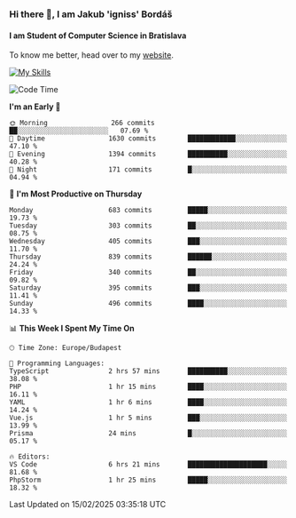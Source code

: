 ### Hi there 👋, I am Jakub 'igniss' Bordáš

#### I am Student of Computer Science in Bratislava
To know me better, head over to my [website](https://bordas.sk).

[![My Skills](https://skillicons.dev/icons?i=js,typescript,html,css,figma,svelte,vue,next,postgresql,nest,express,nodejs)](https://bordas.sk)


<!--START_SECTION:waka-->
![Code Time](http://img.shields.io/badge/Code%20Time-1%2C686%20hrs%205%20mins-blue)

**I'm an Early 🐤** 

```text
🌞 Morning                266 commits         ██░░░░░░░░░░░░░░░░░░░░░░░   07.69 % 
🌆 Daytime                1630 commits        ████████████░░░░░░░░░░░░░   47.10 % 
🌃 Evening                1394 commits        ██████████░░░░░░░░░░░░░░░   40.28 % 
🌙 Night                  171 commits         █░░░░░░░░░░░░░░░░░░░░░░░░   04.94 % 
```
📅 **I'm Most Productive on Thursday** 

```text
Monday                   683 commits         █████░░░░░░░░░░░░░░░░░░░░   19.73 % 
Tuesday                  303 commits         ██░░░░░░░░░░░░░░░░░░░░░░░   08.75 % 
Wednesday                405 commits         ███░░░░░░░░░░░░░░░░░░░░░░   11.70 % 
Thursday                 839 commits         ██████░░░░░░░░░░░░░░░░░░░   24.24 % 
Friday                   340 commits         ██░░░░░░░░░░░░░░░░░░░░░░░   09.82 % 
Saturday                 395 commits         ███░░░░░░░░░░░░░░░░░░░░░░   11.41 % 
Sunday                   496 commits         ████░░░░░░░░░░░░░░░░░░░░░   14.33 % 
```


📊 **This Week I Spent My Time On** 

```text
🕑︎ Time Zone: Europe/Budapest

💬 Programming Languages: 
TypeScript               2 hrs 57 mins       ██████████░░░░░░░░░░░░░░░   38.08 % 
PHP                      1 hr 15 mins        ████░░░░░░░░░░░░░░░░░░░░░   16.11 % 
YAML                     1 hr 6 mins         ████░░░░░░░░░░░░░░░░░░░░░   14.24 % 
Vue.js                   1 hr 5 mins         ███░░░░░░░░░░░░░░░░░░░░░░   13.99 % 
Prisma                   24 mins             █░░░░░░░░░░░░░░░░░░░░░░░░   05.17 % 

🔥 Editors: 
VS Code                  6 hrs 21 mins       ████████████████████░░░░░   81.68 % 
PhpStorm                 1 hr 25 mins        █████░░░░░░░░░░░░░░░░░░░░   18.32 % 
```


 Last Updated on 15/02/2025 03:35:18 UTC
<!--END_SECTION:waka-->
